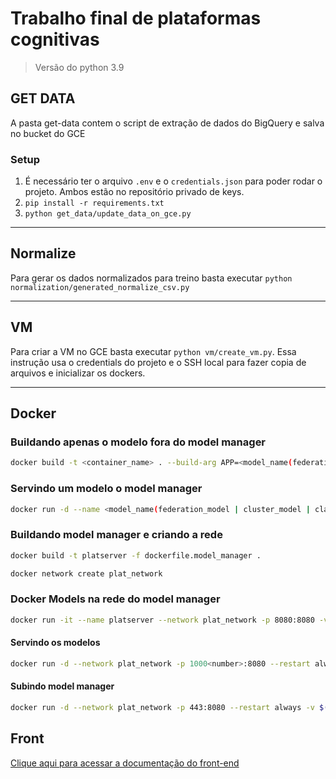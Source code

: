 # Trabalho final de plataformas cognitivas

> Versão do python 3.9

## GET DATA

A pasta get-data contem o script de extração de dados do BigQuery e salva no bucket do GCE

### Setup

1. É necessário ter o arquivo `.env` e o `credentials.json` para poder rodar o projeto. Ambos estão no repositório privado de keys.
2. `pip install -r requirements.txt`
3. `python get_data/update_data_on_gce.py`

***

## Normalize

Para gerar os dados normalizados para treino basta executar `python normalization/generated_normalize_csv.py`

***

## VM

Para criar a VM no GCE basta executar `python vm/create_vm.py`. Essa instrução usa o credentials do projeto e o SSH local para fazer copia de arquivos e inicializar os dockers.

***

## Docker

### Buildando apenas o modelo fora do model manager

```bash
docker build -t <container_name> . --build-arg APP=<model_name(federation_model | cluster_model | classification_model)> --build-arg PORT=<port>
```

### Servindo um modelo o model manager

```bash
docker run -d --name <model_name(federation_model | cluster_model | classification_model)> -e APP=<model_name(federation_model | cluster_model | classification_model)> -e PORT=<port> -p <port>:<port> -t <container_name>
```

### Buildando model manager e criando a rede

```bash
docker build -t platserver -f dockerfile.model_manager .
```

```bash
docker network create plat_network
```

### Docker Models na rede do model manager

```bash
docker run -it --name platserver --network plat_network -p 8080:8080 -v $(pwd)/config:/server/config platserver /bin/bash
```

#### Servindo os modelos

```bash
docker run -d --network plat_network -p 1000<number>:8080 --restart always --name <model_name(federation_model | cluster_model | classification_model)> platserver python <model_name(federation_model | cluster_model | classification_model)>/server.py 8080
```

#### Subindo model manager

```bash
docker run -d --network plat_network -p 443:8080 --restart always -v $(pwd)/config:/server/config -v $(pwd)/Log:/server/Log --name modelmanager platserver python model_manager/server.py 
```

## Front

[Clique aqui para acessar a documentação do front-end](https://github.com/MBA-IA-GROUP-A/Plataformas-cognitivas/front/README.md)
